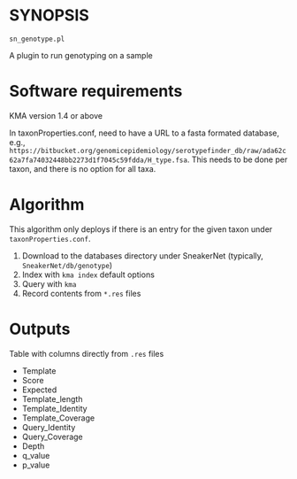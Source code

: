 # SYNOPSIS

`sn_genotype.pl`

A plugin to run genotyping on a sample

# Software requirements

KMA version 1.4 or above

In taxonProperties.conf, need to have a URL to a fasta formated database,
e.g., `https://bitbucket.org/genomicepidemiology/serotypefinder_db/raw/ada62c62a7fa74032448bb2273d1f7045c59fdda/H_type.fsa`.
This needs to be done per taxon, and there is no option for all taxa.

# Algorithm

This algorithm only deploys if there is an entry for the given
taxon under `taxonProperties.conf`.

1. Download to the databases directory under SneakerNet (typically, `SneakerNet/db/genotype`)
2. Index with `kma index` default options
3. Query with `kma`
4. Record contents from `*.res` files

# Outputs

Table with columns directly from `.res` files

* Template
* Score
* Expected
* Template\_length
* Template\_Identity
* Template\_Coverage
* Query\_Identity
* Query\_Coverage
* Depth
* q\_value
* p\_value


